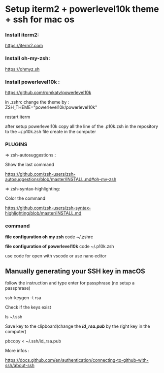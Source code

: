 # Setup iterm2 + powerlevel10k theme + ssh for mac os


### Install iterm2:

https://iterm2.com

### Install oh-my-zsh:

https://ohmyz.sh

### Install powerlevel10k :

https://github.com/romkatv/powerlevel10k

in .zshrc change the theme by :
ZSH_THEME="powerlevel10k/powerlevel10k"

restart iterm

after setup powerlevel10k copy all the line of the .p10k.zsh in the repository to the ~/.p10k.zsh file create in the computer

### PLUGINS

=> zsh-autosuggestions :

Show the last command

https://github.com/zsh-users/zsh-autosuggestions/blob/master/INSTALL.md#oh-my-zsh

=> zsh-syntax-highlighting:

Color the command 

https://github.com/zsh-users/zsh-syntax-highlighting/blob/master/INSTALL.md

### command 

**file configuration oh my zsh**
code ~/.zshrc 

**file configuration of powerlevel10k**
code ~/.p10k.zsh

use code for open with vscode or use nano editor

## Manually generating your SSH key in macOS

follow the instruction and type enter for passphrase (no setup a passphrase)

ssh-keygen -t rsa 

Check if the keys exist 

ls ~/.ssh

Save key to the clipboard(change the **_id_rsa.pub_** by the right key in the computer)

pbcopy < ~/.ssh/id_rsa.pub

More infos :

https://docs.github.com/en/authentication/connecting-to-github-with-ssh/about-ssh
